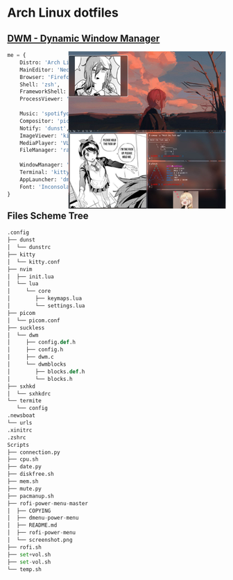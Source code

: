 # Arch Linux dotfiles #
## [DWM - Dynamic Window Manager](https://dwm.suckless.org) ##
<img align="right" src="assets/imgs/photo_2023-06-29_21-46-13.jpg" alt="home desktop" width="363px"/>



```py
me = {
    Distro: 'Arch Linux',
    MainEditor: 'Neovim',
    Browser: 'Firefox',
    Shell: 'zsh',
    FrameworkShell: 'oh-my-zsh',
    ProcessViewer: 'htop',

    Music: 'spotifyd + spotify-tui',
    Compositor: 'picom-ibhagwan',
    Notify: 'dunst',
    ImageViewer: 'kitty icat',
    MediaPlayer: 'VLC',
    FileManager: 'ranger',

    WindowManager: 'DWM',
    Terminal: 'kitty',
    AppLauncher: 'dmenu',
    Font: 'Inconsolata Nerd Fonts'
}

```

## Files Scheme Tree ##
```py
.config
├── dunst
│  └── dunstrc
├── kitty
│  └── kitty.conf
├── nvim
│  ├── init.lua
│  └── lua
│     └── core
│        ├── keymaps.lua
│        └── settings.lua
├── picom
│  └── picom.conf
├── suckless
│  └── dwm
│     ├── config.def.h
│     ├── config.h
│     ├── dwm.c
│     └── dwmblocks
│        ├── blocks.def.h
│        └── blocks.h
├── sxhkd
│  └── sxhkdrc
└── termite
   └── config
.newsboat
└── urls
.xinitrc
.zshrc
Scripts
├── connection.py
├── cpu.sh
├── date.py
├── diskfree.sh
├── mem.sh
├── mute.py
├── pacmanup.sh
├── rofi-power-menu-master
│  ├── COPYING
│  ├── dmenu-power-menu
│  ├── README.md
│  ├── rofi-power-menu
│  └── screenshot.png
├── rofi.sh
├── set+vol.sh
├── set-vol.sh
└── temp.sh

```
